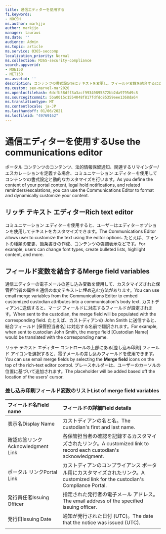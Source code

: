 ```yaml
---
title: 通信エディターを使用する
f1.keywords:
- NOCSH
ms.author: markjjo
author: markjjo
manager: laurawi
ms.date: ''
audience: Admin
ms.topic: article
ms.service: O365-seccomp
localization_priority: Normal
ms.collection: M365-security-compliance
search.appverid:
- MOE150
- MET150
ms.assetid: ''
description: コンテンツの書式設定時にテキストを変更し、フィールド変数を結合するには、Communications Editor を使用します。
ms.custom: seo-marvel-mar2020
ms.openlocfilehash: 6dcfb58dff3a3acf99340895872bb2da9795d9c8
ms.sourcegitcommit: 5ba0015c1554048f817fdfdc85359eee1368da64
ms.translationtype: MT
ms.contentlocale: ja-JP
ms.lasthandoff: 01/06/2021
ms.locfileid: "49769162"
---
```

# <a name="use-the-communications-editor"></a><span data-ttu-id="4c422-103">通信エディターを使用する</span><span class="sxs-lookup"><span data-stu-id="4c422-103">Use the communications editor</span></span>

<span data-ttu-id="4c422-104">ポータル コンテンツのコンテンツ、法的情報保留通知、関連するリマインダー/エスカレーションを定義する場合、コミュニケーション エディターを使用してコンテンツの書式設定と動的なカスタマイズを行います。</span><span class="sxs-lookup"><span data-stu-id="4c422-104">As you define the content of your portal content, legal hold notifications, and related reminders/escalations, you can use the Communications Editor to format and dynamically customize your content.</span></span>

## <a name="rich-text-editor"></a><span data-ttu-id="4c422-105">リッチ テキスト エディター</span><span class="sxs-lookup"><span data-stu-id="4c422-105">Rich text editor</span></span>

<span data-ttu-id="4c422-106">コミュニケーション エディターを使用すると、ユーザーはエディターオプションを使用してテキストをカスタマイズできます。</span><span class="sxs-lookup"><span data-stu-id="4c422-106">The Communications Editor allows user to customize the text using the editor options.</span></span> <span data-ttu-id="4c422-107">たとえば、フォントの種類の変更、箇条書きの作成、コンテンツの強調表示などです。</span><span class="sxs-lookup"><span data-stu-id="4c422-107">For example, users can change font types, create bulleted lists, highlight content, and more.</span></span>

## <a name="merge-field-variables"></a><span data-ttu-id="4c422-108">フィールド変数を結合する</span><span class="sxs-lookup"><span data-stu-id="4c422-108">Merge field variables</span></span>

<span data-ttu-id="4c422-109">通信エディターの電子メールの差し込み変数を使用して、カスタマイズされた保管担当者の属性を通信の本文テキストに埋め込む方法があります。</span><span class="sxs-lookup"><span data-stu-id="4c422-109">You can use email merge variables from the Communications Editor to embed customized custodian attributes into a communication's body text.</span></span> <span data-ttu-id="4c422-110">カストディアンに送信すると、マージ フィールドに対応するフィールドが設定されます。</span><span class="sxs-lookup"><span data-stu-id="4c422-110">When sent to the custodian, the merge field will be populated with the corresponding field.</span></span> <span data-ttu-id="4c422-111">たとえば、カストディアンの John Smith に送信すると、結合フィールド [保管担当者名] は対応する名前で翻訳されます。</span><span class="sxs-lookup"><span data-stu-id="4c422-111">For example, when sent to custodian John Smith, the merge field [Custodian Name] would be translated with the corresponding name.</span></span>

<span data-ttu-id="4c422-112">リッチ テキスト エディター コントロールの上部にある[差し込み印刷] フィールド アイコンを選択すると、電子メールの差し込みフィールドを使用できます。</span><span class="sxs-lookup"><span data-stu-id="4c422-112">You can use email merge fields by selecting the **Merge field** icons on the top of the rich-text editor control.</span></span> <span data-ttu-id="4c422-113">プレースホルダーは、ユーザーのカーソルの位置に基づいて追加されます。</span><span class="sxs-lookup"><span data-stu-id="4c422-113">The placeholder will be added based off the location of the users' cursor.</span></span>

### <a name="list-of-merge-field-variables"></a><span data-ttu-id="4c422-114">差し込み印刷フィールド変数のリスト</span><span class="sxs-lookup"><span data-stu-id="4c422-114">List of merge field variables</span></span>

| <span data-ttu-id="4c422-115">フィールド名</span><span class="sxs-lookup"><span data-stu-id="4c422-115">Field name</span></span>                  | <span data-ttu-id="4c422-116">フィールドの詳細</span><span class="sxs-lookup"><span data-stu-id="4c422-116">Field details</span></span> |
| :------------------- | :------------------- |
| <span data-ttu-id="4c422-117">表示名</span><span class="sxs-lookup"><span data-stu-id="4c422-117">Display Name</span></span>  | <span data-ttu-id="4c422-118">カストディアンの名と名。</span><span class="sxs-lookup"><span data-stu-id="4c422-118">The custodian's first and last name.</span></span> | 
| <span data-ttu-id="4c422-119">確認応答リンク</span><span class="sxs-lookup"><span data-stu-id="4c422-119">Acknowledgment Link</span></span> | <span data-ttu-id="4c422-120">各保管担当者の確認を記録するカスタマイズされたリンク。</span><span class="sxs-lookup"><span data-stu-id="4c422-120">A customized link to record each custodian's acknowledgment.</span></span>|                 |
| <span data-ttu-id="4c422-121">ポータル リンク</span><span class="sxs-lookup"><span data-stu-id="4c422-121">Portal Link</span></span>     | <span data-ttu-id="4c422-122">カストディアンのコンプライアンス ポータル用にカスタマイズされたリンク。</span><span class="sxs-lookup"><span data-stu-id="4c422-122">A customized link for the custodian's Compliance Portal.</span></span>|                |
| <span data-ttu-id="4c422-123">発行責任者</span><span class="sxs-lookup"><span data-stu-id="4c422-123">Issuing Officer</span></span>                   | <span data-ttu-id="4c422-124">指定された発行者の電子メール アドレス。</span><span class="sxs-lookup"><span data-stu-id="4c422-124">The email address of the specified issuing officer.</span></span>|                   |
| <span data-ttu-id="4c422-125">発行日</span><span class="sxs-lookup"><span data-stu-id="4c422-125">Issuing Date</span></span>                   | <span data-ttu-id="4c422-126">通知が発行された日付 (UTC)。</span><span class="sxs-lookup"><span data-stu-id="4c422-126">The date that the notice was issued (UTC).</span></span>              |
|||
